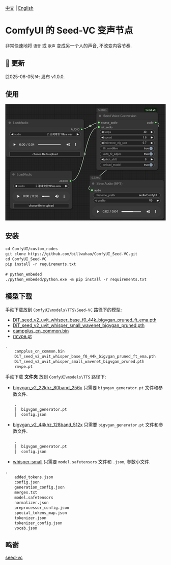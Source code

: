 [中文](README-CN.md) | [English](README.md) 

# ComfyUI 的 Seed-VC 变声节点

非常快速地将 `语音` 或 `歌声` 变成另一个人的声音, 不改变内容节奏.

## 📣 更新

[2025-06-05]⚒️: 发布 v1.0.0.

## 使用

![image](https://github.com/billwuhao/ComfyUI_Seed-VC/blob/main/images/2025-06-05_01-43-33.png)

## 安装

```
cd ComfyUI/custom_nodes
git clone https://github.com/billwuhao/ComfyUI_Seed-VC.git
cd ComfyUI_Seed-VC
pip install -r requirements.txt

# python_embeded
./python_embeded/python.exe -m pip install -r requirements.txt
```

## 模型下载

手动下载放到 `ComfyUI\models\TTS\Seed-VC` 路径下的模型:

- [DiT_seed_v2_uvit_whisper_base_f0_44k_bigvgan_pruned_ft_ema.pth](https://huggingface.co/Plachta/Seed-VC/blob/main/DiT_seed_v2_uvit_whisper_base_f0_44k_bigvgan_pruned_ft_ema.pth)
- [DiT_seed_v2_uvit_whisper_small_wavenet_bigvgan_pruned.pth](https://huggingface.co/Plachta/Seed-VC/blob/main/DiT_seed_v2_uvit_whisper_small_wavenet_bigvgan_pruned.pth)
- [campplus_cn_common.bin](https://huggingface.co/funasr/campplus/blob/main/campplus_cn_common.bin)
- [rmvpe.pt](https://huggingface.co/lj1995/VoiceConversionWebUI/blob/main/rmvpe.pt)

```
.
    campplus_cn_common.bin
    DiT_seed_v2_uvit_whisper_base_f0_44k_bigvgan_pruned_ft_ema.pth
    DiT_seed_v2_uvit_whisper_small_wavenet_bigvgan_pruned.pth
    rmvpe.pt
```

手动下载 **文件夹** 放到 `ComfyUI\models\TTS` 路径下:

- [bigvgan_v2_22khz_80band_256x](https://huggingface.co/nvidia/bigvgan_v2_22khz_80band_256x/tree/main) 只需要 `bigvgan_generator.pt` 文件和参数文件.

```
    .
    │  bigvgan_generator.pt
    │  config.json
```

- [bigvgan_v2_44khz_128band_512x](https://huggingface.co/nvidia/bigvgan_v2_44khz_128band_512x/tree/main) 只需要 `bigvgan_generator.pt` 文件和参数文件.

```
    .
    │  bigvgan_generator.pt
    │  config.json
```

- [whisper-small](https://huggingface.co/openai/whisper-small/tree/main) 只需要 `model.safetensors` 文件和 `.json`, 参数小文件.

```
.
    added_tokens.json
    config.json
    generation_config.json
    merges.txt
    model.safetensors
    normalizer.json
    preprocessor_config.json
    special_tokens_map.json
    tokenizer.json
    tokenizer_config.json
    vocab.json
```

## 鸣谢

[seed-vc](https://github.com/Plachtaa/seed-vc)
